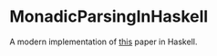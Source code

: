 # MonadicParsingInHaskell
A modern implementation of [this](https://github.com/lukemccartney/MonadicParsingInHaskell/blob/main/monadic-parsing.pdf) paper in Haskell. 
